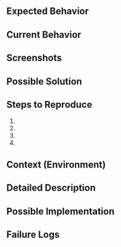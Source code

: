 <!--- Provide a general summary of the issue in the Title above -->

## Expected Behavior
<!--- Tell us what should happen -->

## Current Behavior
<!--- Tell us what happens instead of the expected behavior -->

## Screenshots
<!-- Screenshots would help. Remove sensitive information -->

## Possible Solution
<!--- Not obligatory, but suggest a fix/reason for the bug, -->

## Steps to Reproduce
<!--- Provide a link to a **set of steps** to -->
<!--- reproduce this bug. -->
1.
2.
3.
4.

## Context (Environment)
<!--- How has this issue affected you? What are you trying to accomplish? -->
<!--- Providing context helps us come up with a solution that is most useful in the real world -->

<!--- Provide a general summary of the issue in the Title above -->

## Detailed Description
<!--- Provide a detailed description of the change or addition you are proposing -->

## Possible Implementation
<!--- Not obligatory, but suggest an idea for implementing addition or change -->

## Failure Logs
<!-- Please include any relevant log snippets or files here.
You can paste those logs into something called **pastebin** and then paste the link here -->
